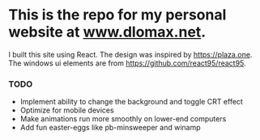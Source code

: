 # This is the repo for my personal website at www.dlomax.net.
I built this site using React. The design was inspired by https://plaza.one. The windows ui elements are from https://github.com/react95/react95.

### TODO
* Implement ability to change the background and toggle CRT effect
* Optimize for mobile devices
* Make animations run more smoothly on lower-end computers
* Add fun easter-eggs like pb-minsweeper and winamp
